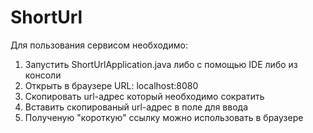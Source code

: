# ShortUrl
Для пользования сервисом необходимо:
1. Запустить ShortUrlApplication.java либо с помощью IDE либо из консоли
2. Открыть в браузере URL: localhost:8080
3. Скопировать url-адрес который необходимо сократить
4. Вставить скопированый url-адрес в поле для ввода
6. Полученую "короткую" ссылку можно использовать в браузере


